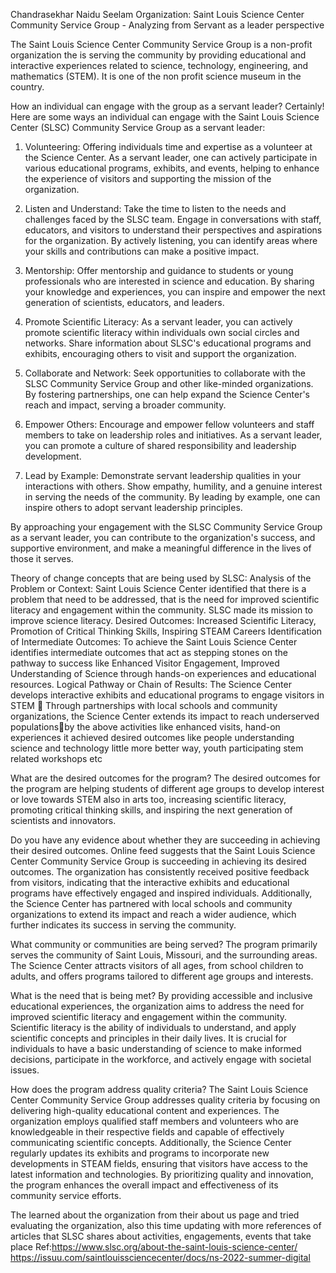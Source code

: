 Chandrasekhar Naidu Seelam 
Organization: Saint Louis Science Center Community Service Group  - Analyzing from Servant as a leader perspective

The Saint Louis Science Center Community Service Group is a non-profit organization the is serving the community by providing educational and interactive experiences related to science, technology, engineering, and mathematics (STEM). It is one of the non profit science museum in the country.

How an individual can engage with the group as a servant leader?
Certainly! Here are some ways an individual can engage with the Saint Louis Science Center (SLSC) Community Service Group as a servant leader:

1. Volunteering: Offering individuals time and expertise as a volunteer at the Science Center. As a servant leader, one can actively participate in various educational programs, exhibits, and events, helping to enhance the experience of visitors and supporting the mission of the organization.

2. Listen and Understand: Take the time to listen to the needs and challenges faced by the SLSC team. Engage in conversations with staff, educators, and visitors to understand their perspectives and aspirations for the organization. By actively listening, you can identify areas where your skills and contributions can make a positive impact.
3. Mentorship: Offer mentorship and guidance to students or young professionals who are interested in science and education. By sharing your knowledge and experiences, you can inspire and empower the next generation of scientists, educators, and leaders.

4. Promote Scientific Literacy: As a servant leader, you can actively promote scientific literacy within individuals own social circles and networks. Share information about SLSC's educational programs and exhibits, encouraging others to visit and support the organization.

5. Collaborate and Network: Seek opportunities to collaborate with the SLSC Community Service Group and other like-minded organizations. By fostering partnerships, one can help expand the Science Center's reach and impact, serving a broader community.

6. Empower Others: Encourage and empower fellow volunteers and staff members to take on leadership roles and initiatives. As a servant leader, you can promote a culture of shared responsibility and leadership development.

7. Lead by Example: Demonstrate servant leadership qualities in your interactions with others. Show empathy, humility, and a genuine interest in serving the needs of the community. By leading by example, one can inspire others to adopt servant leadership principles.

By approaching your engagement with the SLSC Community Service Group as a servant leader, you can contribute to the organization's success, and supportive environment, and make a meaningful difference in the lives of those it serves.

Theory of change concepts that are being used by SLSC:
Analysis of the Problem or Context: Saint Louis Science Center identified that there is a problem that need to be addressed, that is the need for improved scientific literacy and engagement within the community. SLSC made its mission to improve science literacy.
Desired Outcomes: Increased Scientific Literacy, Promotion of Critical Thinking Skills, Inspiring STEAM Careers
Identification of Intermediate Outcomes: To achieve the Saint Louis Science Center identifies intermediate outcomes that act as stepping stones on the pathway to success like Enhanced Visitor Engagement, Improved Understanding of Science through hands-on experiences and educational resources.
Logical Pathway or Chain of Results: The Science Center develops interactive exhibits and educational programs to engage visitors in STEM  Through partnerships with local schools and community organizations, the Science Center extends its impact to reach underserved populationsby the above activities like enhanced visits, hand-on experiences it achieved desired outcomes like people understanding science and technology little more better way, youth participating stem related workshops etc


What are the desired outcomes for the program?
The desired outcomes for the program are helping students of different age groups to develop interest or love towards STEM also in arts too, increasing scientific literacy, promoting critical thinking skills, and inspiring the next generation of scientists and innovators.

Do you have any evidence about whether they are succeeding in achieving their desired outcomes.
Online feed suggests that the Saint Louis Science Center Community Service Group is succeeding in achieving its desired outcomes. The organization has consistently received positive feedback from visitors, indicating that the interactive exhibits and educational programs have effectively engaged and inspired individuals. Additionally, the Science Center has partnered with local schools and community organizations to extend its impact and reach a wider audience, which further indicates its success in serving the community.

What community or communities are being served?
The program primarily serves the community of Saint Louis, Missouri, and the surrounding areas. The Science Center attracts visitors of all ages, from school children to adults, and offers programs tailored to different age groups and interests. 

What is the need that is being met?
By providing accessible and inclusive educational experiences, the organization aims to address the need for improved scientific literacy and engagement within the community. Scientific literacy is the ability of individuals to understand, and apply scientific concepts and principles in their daily lives. It is crucial for individuals to have a basic understanding of science to make informed decisions, participate in the workforce, and actively engage with societal issues.

How does the program address quality criteria?
The Saint Louis Science Center Community Service Group addresses quality criteria by focusing on delivering high-quality educational content and experiences. The organization employs qualified staff members and volunteers who are knowledgeable in their respective fields and capable of effectively communicating scientific concepts. Additionally, the Science Center regularly updates its exhibits and programs to incorporate new developments in STEAM fields, ensuring that visitors have access to the latest information and technologies. By prioritizing quality and innovation, the program enhances the overall impact and effectiveness of its community service efforts.

The learned about the organization from their about us page and tried evaluating the organization, also this time updating with more references of articles that SLSC shares about activities, engagements, events that take place
Ref:https://www.slsc.org/about-the-saint-louis-science-center/
https://issuu.com/saintlouissciencecenter/docs/ns-2022-summer-digital

